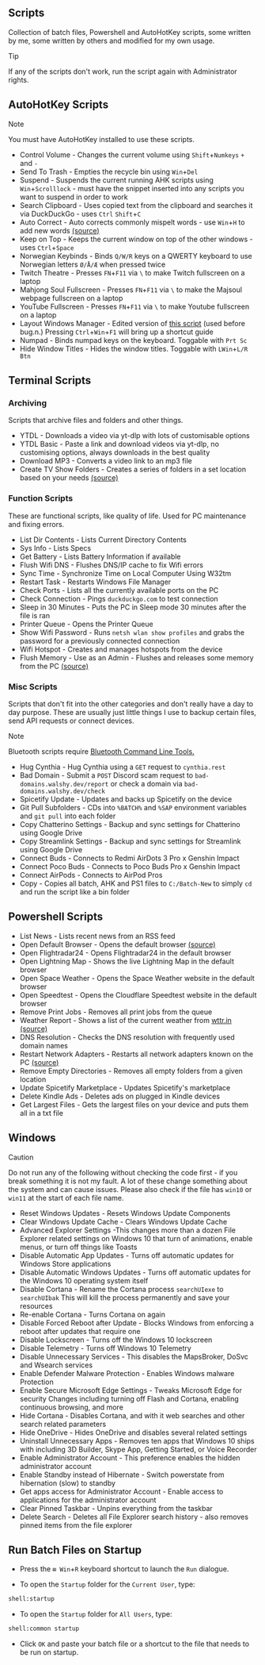 ## Scripts

Collection of batch files, Powershell and AutoHotKey scripts, some written by me, some written by others and modified for my own usage.

> [!TIP]
> If any of the scripts don't work, run the script again with Administrator rights.

## AutoHotKey Scripts

> [!NOTE]
> You must have AutoHotKey installed to use these scripts.

- Control Volume - Changes the current volume using `Shift`+`Numkeys` `+` and `-`
- Send To Trash - Empties the recycle bin using `Win`+`Del`
- Suspend - Suspends the current running AHK scripts using `Win`+`Scrolllock` - must have the snippet inserted into any scripts you want to suspend in order to work
- Search Clipboard - Uses copied text from the clipboard and searches it via DuckDuckGo - uses `Ctrl` `Shift`+`C`
- Auto Correct - Auto corrects commonly mispelt words - use `Win`+`H` to add new words [(source)](http://www.biancolo.com)
- Keep on Top - Keeps the current window on top of the other windows - uses `Ctrl`+`Space`
- Norwegian Keybinds - Binds `Q/W/R` keys on a QWERTY keyboard to use Norwegian letters `Ø/Å/Æ` when pressed twice
- Twitch Theatre - Presses `FN`+`F11` via `\` to make Twitch fullscreen on a laptop
- Mahjong Soul Fullscreen - Presses `FN`+`F11` via `\` to make the Majsoul webpage fullscreen on a laptop
- YouTube Fullscreen - Presses `FN`+`F11` via `\` to make Youtube fullscreen on a laptop
- Layout Windows Manager - Edited version of [this script](https://github.com/KraXen72/ahk-scripts) (used before bug.n.) Pressing `Ctrl`+`Win`+`F1` will bring up a shortcut guide
- Numpad - Binds numpad keys on the keyboard. Toggable with `Prt Sc`
- Hide Window Titles - Hides the window titles. Toggable with `LWin`+`L/R Btn`

## Terminal Scripts

### Archiving

Scripts that archive files and folders and other things.

- YTDL - Downloads a video via yt-dlp with lots of customisable options
- YTDL Basic - Paste a link and download videos via yt-dlp, no customising options, always downloads in the best quality
- Download MP3 - Converts a video link to an mp3 file
- Create TV Show Folders - Creates a series of folders in a set location based on your needs [(source)](https://old.reddit.com/r/sysadmin/comments/15ahcy/handy_batch_files/)

### Function Scripts

These are functional scripts, like quality of life. Used for PC maintenance and fixing errors.

- List Dir Contents - Lists Current Directory Contents  
- Sys Info - Lists Specs
- Get Battery  - Lists Battery Information if available
- Flush Wifi DNS - Flushes DNS/IP cache to fix Wifi errors
- Sync Time - Synchronize Time on Local Computer Using W32tm
- Restart Task - Restarts Windows File Manager
- Check Ports - Lists all the currently available ports on the PC
- Check Connection - Pings `duckduckgo.com` to test connection
- Sleep in 30 Minutes - Puts the PC in Sleep mode 30 minutes after the file is ran
- Printer Queue - Opens the Printer Queue
- Show Wifi Password - Runs `netsh wlan show profiles` and grabs the password for a previously connected connection
- Wifi Hotspot - Creates and manages hotspots from the device
- Flush Memory - Use as an Admin - Flushes and releases some memory from the PC [(source)](https://www.nexusmods.com/hogwartslegacy/mods/660?tab=files)

### Misc Scripts

Scripts that don't fit into the other categories and don't really have a day to day purpose. These are usually just little things I use to backup certain files, send API requests or connect devices.

> [!NOTE]
> Bluetooth scripts require [Bluetooth Command Line Tools.](https://bluetoothinstaller.com/bluetooth-command-line-tools)

- Hug Cynthia - Hug Cynthia using a `GET` request to `cynthia.rest`
- Bad Domain - Submit a `POST` Discord scam request to `bad-domains.walshy.dev/report` or check a domain via `bad-domains.walshy.dev/check`
- Spicetify Update - Updates and backs up Spicetify on the device
- Git Pull Subfolders - CDs into `%BATCH%` and `%SAP` environment variables and `git pull` into each folder
- Copy Chatterino Settings - Backup and sync settings for Chatterino using Google Drive
- Copy Streamlink Settings - Backup and sync settings for Streamlink using Google Drive
- Connect Buds - Connects to Redmi AirDots 3 Pro x Genshin Impact
- Connect Poco Buds - Connects to Poco Buds Pro x Genshin Impact
- Connect AirPods - Connects to AirPod Pros
- Copy - Copies all batch, AHK and PS1 files to `C:/Batch-New` to simply `cd` and run the script like a bin folder

## Powershell Scripts

- List News - Lists recent news from an RSS feed
- Open Default Browser - Opens the default browser [(source)](https://github.com/fleschutz/PowerShell)
- Open Flightradar24 - Opens Flightradar24 in the default browser
- Open Lightning Map - Shows the live Lightning Map in the default browser
- Open Space Weather - Opens the Space Weather website in the default browser
- Open Speedtest - Opens the Cloudflare Speedtest website in the default browser
- Remove Print Jobs - Removes all print jobs from the queue
- Weather Report - Shows a list of the current weather from [wttr.in](https://wttr.in/) [(source)](https://github.com/fleschutz/PowerShell)
- DNS Resolution - Checks the DNS resolution with frequently used domain names
- Restart Network Adapters - Restarts all network adapters known on the PC [(source)](https://github.com/fleschutz/PowerShell)
- Remove Empty Directories - Removes all empty folders from a given location
- Update Spicetify Marketplace - Updates Spicetify's marketplace
- Delete Kindle Ads - Deletes ads on plugged in Kindle devices
- Get Largest Files - Gets the largest files on your device and puts them all in a txt file
  
## Windows

> [!CAUTION]
> Do not run any of the following without checking the code first - if you break something it is not my fault. A lot of these change something about the system and can cause issues. Please also check if the file has `win10` or `win11` at the start of each file name.

- Reset Windows Updates - Resets Windows Update Components
- Clear Windows Update Cache - Clears Windows Update Cache
- Advanced Explorer Settings -This changes more than a dozen File Explorer related settings on Windows 10 that turn of animations, enable menus, or turn off things like Toasts
- Disable Automatic App Updates - Turns off automatic updates for Windows Store applications
- Disable Automatic Windows Updates - Turns off automatic updates for the Windows 10 operating system itself
- Disable Cortana - Rename the Cortana process `searchUIexe` to `searchUIbak` This will kill the process permanently and save your resources
- Re-enable Cortana - Turns Cortana on again
- Disable Forced Reboot after Update - Blocks Windows from enforcing a reboot after updates that require one
- Disable Lockscreen - Turns off the Windows 10 lockscreen
- Disable Telemetry - Turns off Windows 10 Telemetry
- Disable Unnecessary Services - This disables the MapsBroker, DoSvc and Wsearch services
- Enable Defender Malware Protection - Enables Windows malware Protection
- Enable Secure Microsoft Edge Settings - Tweaks Microsoft Edge for security Changes including turning off Flash and Cortana, enabling continuous browsing, and more
- Hide Cortana - Disables Cortana, and with it web searches and other search related parameters
- Hide OneDrive - Hides OneDrive and disables several related settings
- Uninstall Unnecessary Apps - Removes ten apps that Windows 10 ships with including 3D Builder, Skype App, Getting Started, or Voice Recorder
- Enable Administrator Account - This preference enables the hidden administrator account
- Enable Standby instead of Hibernate - Switch powerstate from hibernation (slow) to standby
- Get apps access for Administrator Account - Enable access to applications for the administrator account
- Clear Pinned Taskbar - Unpins everything from the taskbar
- Delete Search - Deletes all File Explorer search history - also removes pinned items from the file explorer

## Run Batch Files on Startup

- Press the `⊞ Win`+`R` keyboard shortcut to launch the `Run` dialogue.

- To open the `Startup` folder for the `Current User`, type:

```cmd
shell:startup
```

- To open the `Startup` folder for `All Users`, type:

```cmd
shell:common startup
```

- Click `OK` and paste your batch file or a shortcut to the file that needs to be run on startup.
